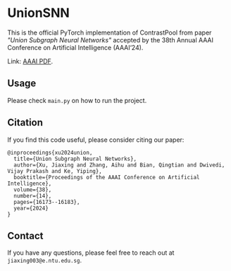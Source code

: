 # UnionSNN
This is the official PyTorch implementation of ContrastPool from paper 
*"Union Subgraph Neural Networks"* accepted by the 38th Annual AAAI Conference on Artificial Intelligence (AAAI‘24).

Link: [AAAI PDF](https://ojs.aaai.org/index.php/AAAI/article/view/29551/30921).


## Usage

Please check `main.py` on how to run the project.

## Citation

If you find this code useful, please consider citing our paper:

```
@inproceedings{xu2024union,
  title={Union Subgraph Neural Networks},
  author={Xu, Jiaxing and Zhang, Aihu and Bian, Qingtian and Dwivedi, Vijay Prakash and Ke, Yiping},
  booktitle={Proceedings of the AAAI Conference on Artificial Intelligence},
  volume={38},
  number={14},
  pages={16173--16183},
  year={2024}
}
```

## Contact

If you have any questions, please feel free to reach out at `jiaxing003@e.ntu.edu.sg`.

